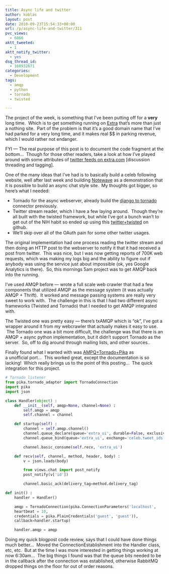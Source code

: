 ```yaml
---
title: Async life and twitter
author: koblas
layout: post
date: 2010-09-23T15:54:33+00:00
url: /p/async-life-and-twitter/311
pvc_views:
  - 6866
aktt_tweeted:
  - 1
aktt_notify_twitter:
  - yes
dsq_thread_id:
  - 160932671
categories:
  - Development
tags:
  - amqp
  - python
  - tornado
  - twisted

---
```

The project of the week, is something that I&#8217;ve been putting off for a **very** long time.  Which is to get something running on [Extra][1] that&#8217;s more than just a nothing site.  Part of the problem is that it&#8217;s a good domain name that I&#8217;ve had parked for a very long time, and it makes real $$ in parking revenue, which I would rather not endanger.

FYI &#8212; The real purpose of this post is to document the code fragment at the bottom&#8230;  Though for those other readers, take a look at how I&#8217;ve played around with some attributes of [twitter feeds on extra.com][2] [discussion threading and tagging].

One of the many ideas that I&#8217;ve had is to basically build a celeb following website, well after last week and building [Notewave][3] as a demonstration that it is possible to build an async chat style site.  My thoughts got bigger, so here&#8217;s what I needed:

  * Tornado for the async webserver, already build the [django to tornado][4] connector previously.
  * Twitter stream reader, which I have a few laying around.  Though they&#8217;re all built with the twisted framework, but while I&#8217;ve got a bunch wan&#8217;t to get out of the NIH habit so ended up using this [twitter+twisted][5] on github.
  * We&#8217;ll skip over all of the OAuth pain for some other twitter usages.

The original implementation had one process reading the twitter stream and then doing an HTTP post to the webserver to notify it that it had received a post from twitter.  This was nice, but I was now getting reports of 700K web requests, which was making my logs big and the ability to figure out if anybody was using the service just about impossible (ok, yes Google Analytics is there).  So, this mornings 5am project was to get AMQP back into the running.

I&#8217;ve used AMQP before &#8212; wrote a full scale web crawler that had a few components that utilized AMQP as the message system (it was actually AMQP + Thrift).  It worked and message passing systems are really very sweet to work with.  The challenge in this is that I had two different async frameworks (Twisted and Tornado) that I needed to get AMQP integrated with.

The Twisted one was pretty easy &#8212; there&#8217;s txAMQP which is &#8220;ok&#8221;, I&#8217;ve got a wrapper around it from my webcrawler that actually makes it easy to use.  The Tornado one was a bit more difficult, the challenge was that there is an AMQP + async python implementation, but it didn&#8217;t support Tornado as the server.  So, off to dig around through mailing lists, and other sources..

Finally found what I wanted with was [AMPQ+Tornado+Pika][6] as a unofficial port&#8230;  This worked great, except the documentation is so lacking!  Which really brings us to the point of this posting&#8230;  The quick integration for this project.

```python
# Tornado listener
from pika.tornado_adapter import TornadoConnection
import pika
import json

class Handler(object) :
    def __init__(self, amqp=None, channel=None) :
        self.amqp = amqp
        self.channel = channel

    def startup(self) :
        channel = self.amqp.channel()
        channel.queue_declare(queue='extra_ui', durable=False, exclusive=False, auto_delete=True)
        channel.queue_bind(queue='extra_ui', exchange='celeb.tweet_ids')

        channel.basic_consume(self.recv, 'extra_ui')

    def recv(self, channel, method, header, body) :
        v = json.loads(body)

        from views.chat import post_notify
        post_notify(v['id'])

        channel.basic_ack(delivery_tag=method.delivery_tag)

def init() :
    handler = Handler()

    amqp = TornadoConnection(pika.ConnectionParameters('localhost',
    heartbeat = 10,
    credentials = pika.PlainCredentials('guest', 'guest')),
    callback=handler.startup)

    handler.amqp = amqp
```

Doing my quick blogpost code review, says that I could have done things much better&#8230;  Moved the ConnectionEstablishment into the Handler class, etc, etc.  But at the time I was more interested in getting things working at now 6:30am&#8230;  The big things I found was that the queue bits needed to be in the callback after the connection was established, otherwise RabbitMQ dropped things on the floor for out of order reasons.

 [1]: http://www.extra.com
 [2]: http://celeb.snaplabs.com/joshwolfcomedy
 [3]: http://notewave.com
 [4]: http://github.com/koblas/django-on-tornado
 [5]: http://github.com/fiorix/twisted-twitter-stream
 [6]: http://github.com/gmr/pika
